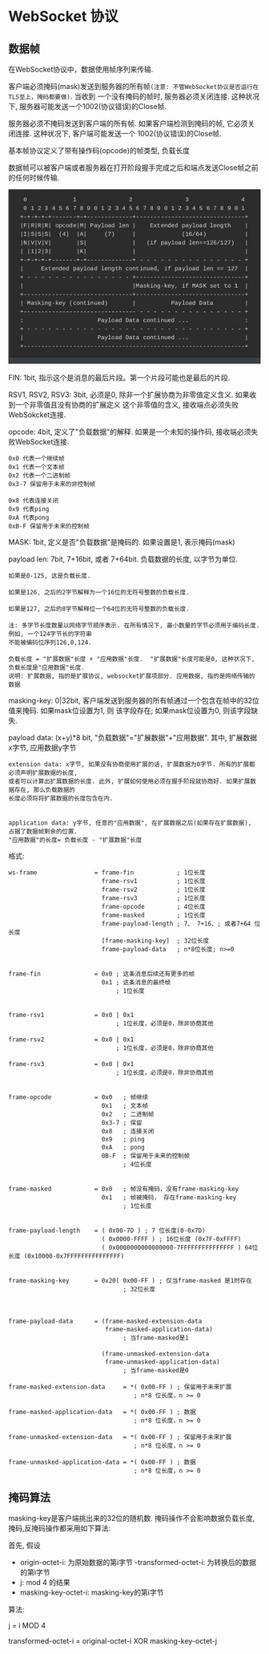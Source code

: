 # WebSocket 协议

## 数据帧

在WebSocket协议中，数据使用帧序列来传输. 

客户端必须掩码(mask)发送到服务器的所有帧`(注意: 不管WebSocket协议是否运行在TLS至上，掩码都要做)`. 当收到
一个没有掩码的帧时, 服务器必须关闭连接. 这种状况下, 服务器可能发送一个1002(协议错误)的Close帧.

服务器必须不掩码发送到客户端的所有帧. 如果客户端检测到掩码的帧, 它必须关闭连接. 这种状况下, 客户端可能发送一个
1002(协议错误)的Close帧.


基本帧协议定义了带有操作码(opcode)的帧类型, 负载长度

数据帧可以被客户端或者服务器在打开阶段握手完成之后和端点发送Close帧之前的任何时候传输.

![image](/images/http_websocket.png)

FIN: 1bit, 指示这个是消息的最后片段。第一个片段可能也是最后的片段.

RSV1, RSV2, RSV3: 3bit, 必须是0, 除非一个扩展协商为非零值定义含义. 如果收到一个非零值且没有协商的扩展定义
这个非零值的含义, 接收端点必须失败WebSokcket连接.

opcode: 4bit, 定义了"负载数据"的解释. 如果是一个未知的操作码, 接收端必须失败WebSocket连接.
```
0x0 代表一个继续帧
0x1 代表一个文本帧
0x2 代表一个二进制帧
0x3-7 保留用于未来的非控制帧

0x8 代表连接关闭
0x9 代表ping
0xA 代表pong
0xB-F 保留用于未来的控制帧
```

MASK: 1bit, 定义是否"负载数据"是掩码的. 如果设置是1, 表示掩码(mask)

payload len: 7bit, 7+16bit, 或者 7+64bit. 负载数据的长度, 以字节为单位. 
```
如果是0-125, 这是负载长度.

如果是126, 之后的2字节解释为一个16位的无符号整数的负载长度.

如果是127, 之后的8字节解释位一个64位的无符号整数的负载长度.

注: 多字节长度数量以网络字节顺序表示. 在所有情况下, 最小数量的字节必须用于编码长度. 例如, 一个124字节长的字符串
不能被编码位序列126,0,124. 

负载长度 = "扩展数据"长度 + "应用数据"长度.  "扩展数据"长度可能是0, 这种状况下, 负载长度是"应用数据"长度.
说明: 扩展数据, 指的是扩展协议, websocket扩展项部分. 应用数据, 指的是网络传输的数据
```

masking-key: 0|32bit, 客户端发送到服务器的所有帧通过一个包含在帧中的32位值来掩码. 如果mask位设置为1, 则
该字段存在; 如果mask位设置为0, 则该字段缺失.


payload data: (x+y)*8 bit, "负载数据"="扩展数据"+"应用数据". 其中, 扩展数据x字节, 应用数据y字节
```
extension data: x字节, 如果没有协商使用扩展的话, 扩展数据为0字节. 所有的扩展都必须声明扩展数据的长度,
或者可以计算出扩展数据的长度. 此外, 扩展如何使用必须在握手阶段就协商好. 如果扩展数据存在, 那么负载数据的
长度必须将将扩展数据的长度包含在内.


application data: y字节, 任意的"应用数据", 在扩展数据之后(如果存在扩展数据), 占据了数据帧剩余的位置. 
"应用数据"的长度= 负载长度 - "扩展数据"长度
```


格式:
```
ws-frame                = frame-fin            ; 1位长度
                          frame-rsv1           ; 1位长度
                          frame-rsv2           ; 1位长度
                          frame-rsv3           ; 1位长度
                          frame-opcode         ; 4位长度
                          frame-masked         ; 1位长度
                          frame-payload-length ; 7、 7+16、; 或者7+64 位长度
                          [frame-masking-key]  ; 32位长度
                          frame-payload-data   ; n*8位长度; n>=0


frame-fin               = 0x0 ; 这条消息后续还有更多的帧
                          0x1 ; 这条消息的最终帧
                              ; 1位长度


frame-rsv1              = 0x0 | 0x1
                              ; 1位长度，必须是0，除非协商其他

frame-rsv2              = 0x0 | 0x1
                              ; 1位长度，必须是0，除非协商其他

frame-rsv3              = 0x0 | 0x1
                              ; 1位长度，必须是0，除非协商其他


frame-opcode            = 0x0   ; 帧继续
                          0x1   ; 文本帧
                          0x2   ; 二进制帧
                          0x3-7 ; 保留
                          0x8   ; 连接关闭
                          0x9   ; ping
                          0xA   ; pong
                          0B-F  ; 保留用于未来的控制帧 
                                ; 4位长度


frame-masked            = 0x0   ; 帧没有掩码，没有frame-masking-key
                          0x1   ; 帧被掩码， 存在frame-masking-key 
                                ; 1位长度


frame-payload-length    = ( 0x00-7D ) ; 7 位长度(0-0x7D)
                          ( 0x0000-FFFF ) ; 16位长度 (0x7F-0xFFFF)
                          ( 0x0000000000000000-7FFFFFFFFFFFFFFF ) 64位长度 (0x10000-0x7FFFFFFFFFFFFFFF)


frame-masking-key       = 0x20( 0x00-FF ) ; 仅当frame-masked 是1时存在
                                ; 32位长度



frame-payload-data      = (frame-masked-extension-data
                           frame-masked-application-data)
                                ; 当frame-masked是1
                        
                          (frame-unmasked-extension-data
                           frame-unmasked-application-data)
                                ; 当frame-masked是0
                                
frame-masked-extension-data     = *( 0x00-FF ) ; 保留用于未来扩展
                                   ; n*8 位长度，n >= 0

frame-masked-application-data   = *( 0x00-FF ) ; 数据
                                   ; n*8 位长度，n >= 0

frame-unmasked-extension-data   = *( 0x00-FF ) ; 保留用于未来扩展
                                   ; n*8 位长度，n >= 0

frame-unmasked-application-data = *( 0x00-FF ) ; 数据
                                   ; n*8 位长度，n >= 0
```


## 掩码算法

masking-key是客户端挑出来的32位的随机数. 掩码操作不会影响数据负载长度, 掩码,反掩码操作都采用如下算法:

首先, 假设
- origin-octet-i: 为原始数据的第i字节
-transformed-octet-i: 为转换后的数据的第i字节
- j: mod 4 的结果
- masking-key-octet-i: masking-key的第i字节

算法:

j = i MOD 4

transformed-octet-i = original-octet-i XOR masking-key-octet-j